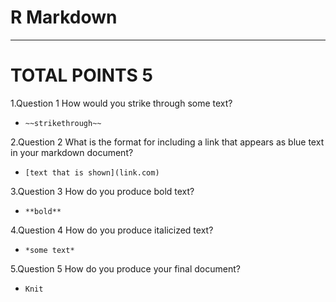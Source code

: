 # R Markdown
-----------------
# TOTAL POINTS 5

1.Question 1
How would you strike through some text?



- ```~~strikethrough~~```


2.Question 2
What is the format for including a link that appears as blue text in your markdown document?


- ```[text that is shown](link.com)```


3.Question 3
How do you produce bold text?


- ```**bold**```

4.Question 4
How do you produce italicized text?



- ```*some text*```


5.Question 5
How do you produce your final document?


- ```Knit```

